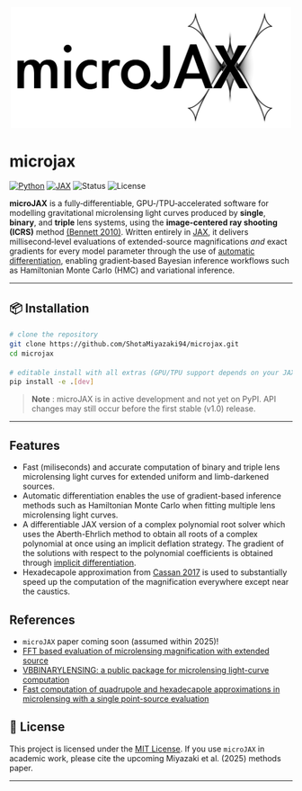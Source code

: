 <p align="center">
  <img width = "500" src="logo/microjax.png"/>
  <br>
</p>

# microjax

[![Python](https://img.shields.io/badge/python-3.9%2B-blue)](https://www.python.org/)
[![JAX](https://img.shields.io/badge/JAX-%F0%9F%A6%81-lightgrey)](https://github.com/google/jax)
![Status](https://img.shields.io/badge/status-alpha-orange)
![License](https://img.shields.io/badge/license-MIT-green)

**microJAX** is a fully‑differentiable, GPU‑/TPU‑accelerated software for modelling gravitational microlensing light curves produced by **single**, **binary**, and **triple** lens systems, using the **image-centered ray shooting (ICRS)** method [(Bennett 2010)](https://ui.adsabs.harvard.edu/abs/2010ApJ...716.1408B/abstract). Written entirely in [JAX](https://github.com/google/jax), it delivers millisecond‑level evaluations of extended-source magnifications *and* exact gradients for every model parameter through the use of [automatic differentiation](https://jax.readthedocs.io/en/latest/notebooks/autodiff_cookbook.html), enabling gradient‑based Bayesian inference workflows such as Hamiltonian Monte Carlo (HMC) and variational inference. 


---

## 📦 Installation

```bash
# clone the repository
git clone https://github.com/ShotaMiyazaki94/microjax.git
cd microjax

# editable install with all extras (GPU/TPU support depends on your JAX wheel)
pip install -e .[dev]
```

> **Note** : microJAX is in active development and not yet on PyPI.  API changes may still
> occur before the first stable (v1.0) release.

---

## Features
- Fast (miliseconds) and accurate computation of binary and triple lens microlensing light curves for extended uniform and limb-darkened sources.
- Automatic differentiation enables the use of gradient-based inference methods such as Hamiltonian Monte Carlo when fitting multiple lens microlensing light curves.
- A differentiable JAX version of a complex polynomial root solver which uses the Aberth-Ehrlich method to obtain all roots of a complex polynomial at once using an implicit deflation strategy. The gradient of the solutions with respect to the polynomial coefficients is obtained through [implicit differentiation](http://implicit-layers-tutorial.org/implicit_functions/).
- Hexadecapole approximation from [Cassan 2017](https://academic.oup.com/mnras/article/468/4/3993/3103057?login=true) is used to substantially speed up the computation of the magnification everywhere except near the caustics.

## References
- `microJAX` paper coming soon (assumed within 2025)!
- [FFT based evaluation of microlensing magnification with extended source](https://ui.adsabs.harvard.edu/abs/2022ApJ...937...63S/abstract)
- [VBBINARYLENSING: a public package for microlensing light-curve computation](https://ui.adsabs.harvard.edu/abs/2018MNRAS.479.5157B/abstract)
- [Fast computation of quadrupole and hexadecapole approximations in microlensing with a single point-source evaluation](https://academic.oup.com/mnras/article/468/4/3993/3103057?login=true)

## 📜 License

This project is licensed under the [MIT License](LICENSE).  If you use `microJAX` in academic work, please cite the upcoming Miyazaki et al. (2025) methods paper.

---